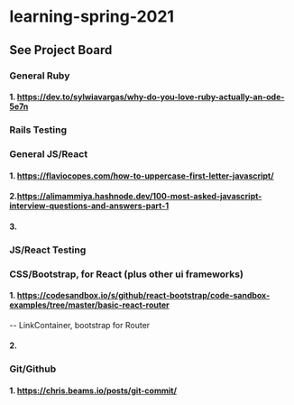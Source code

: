# learning-spring-2021
## See Project Board

### General Ruby
#### 1. https://dev.to/sylwiavargas/why-do-you-love-ruby-actually-an-ode-5e7n



### Rails Testing



### General JS/React
#### 1. https://flaviocopes.com/how-to-uppercase-first-letter-javascript/
#### 2.https://alimammiya.hashnode.dev/100-most-asked-javascript-interview-questions-and-answers-part-1
#### 3. 



### JS/React Testing 


### CSS/Bootstrap, for React (plus other ui frameworks) 
#### 1. https://codesandbox.io/s/github/react-bootstrap/code-sandbox-examples/tree/master/basic-react-router
  -- LinkContainer, bootstrap for Router 
#### 2. 



### Git/Github
#### 1. https://chris.beams.io/posts/git-commit/
